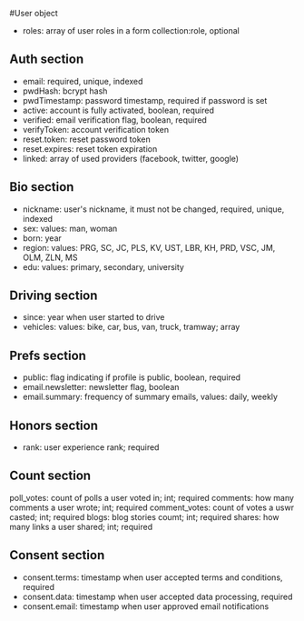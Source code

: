 #User object 
* roles: array of user roles in a form collection:role, optional

## Auth section

* email: required, unique, indexed
* pwdHash: bcrypt hash
* pwdTimestamp: password timestamp, required if password is set
* active: account is fully activated, boolean, required
* verified: email verification flag, boolean, required
* verifyToken: account verification token
* reset.token: reset password token
* reset.expires: reset token expiration
* linked: array of used providers (facebook, twitter, google)

## Bio section

* nickname: user's nickname, it must not be changed, required, unique, indexed
* sex: values: man, woman
* born: year
* region: values: PRG, SC, JC, PLS, KV, UST, LBR, KH, PRD, VSC, JM, OLM, ZLN, MS
* edu: values: primary, secondary, university

## Driving section

* since: year when user started to drive
* vehicles: values: bike, car, bus, van, truck, tramway; array

## Prefs section

* public: flag indicating if profile is public, boolean, required
* email.newsletter: newsletter flag, boolean
* email.summary: frequency of summary emails, values: daily, weekly

## Honors section

* rank: user experience rank; required

## Count section
poll_votes: count of polls a user voted in; int; required
comments: how many comments a user wrote; int; required
comment_votes: count of votes a uswr casted; int; required 
blogs: blog stories coumt; int; required
shares: how many links a user shared; int; required

## Consent section

* consent.terms: timestamp when user accepted terms and conditions, required
* consent.data: timestamp when user accepted data processing, required
* consent.email: timestamp when user approved email notifications

